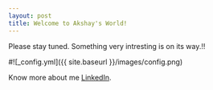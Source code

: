 ```yaml
---
layout: post
title: Welcome to Akshay's World!
---
```

Please stay tuned. Something very intresting is on its way.!!

#![_config.yml]({{ site.baseurl }}/images/config.png)

Know more about me [LinkedIn](https://www.linkedin.com/in/akshaykrjain/).
